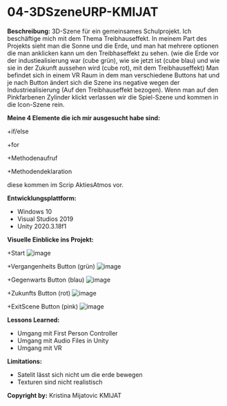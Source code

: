 # 04-3DSzeneURP-KMIJAT

**Beschreibung:** 3D-Szene für ein gemeinsames Schulprojekt. 
Ich beschäftige mich mit dem Thema Treibhauseffekt.
In meinem Part des Projekts sieht man die Sonne und die Erde, und man hat mehrere optionen die man anklicken kann um den Treibhaseffekt zu sehen.
(wie die Erde vor der industiealisierung war (cube grün), wie sie jetzt ist (cube blau) und wie sie in der Zukunft aussehen wird (cube rot), mit dem Treibhauseffekt)
Man befindet sich in einem VR Raum in dem man verschiedene Buttons hat und je nach Button ändert sich die Szene ins negative wegen der Industriealisierung (Auf den Treibhauseffekt bezogen).
Wenn man auf den Pinkfarbenen Zylinder klickt verlassen wir die Spiel-Szene und kommen in die Icon-Szene rein.


**Meine 4 Elemente die ich mir ausgesucht habe sind:**

+if/else

+for

+Methodenaufruf

+Methodendeklaration

diese kommen im Scrip AktiesAtmos vor.


**Entwicklungsplattform:**
+ Windows 10
+ Visual Studios 2019
+ Unity 2020.3.18f1


**Visuelle Einblicke ins Projekt:**

+Start
![image](https://github.com/4ahmns-2223-Sosem/04-3DSzeneURP-KMIJAT/assets/90834524/cb9558e4-d254-4035-8786-a9d2f95be5f3)

+Vergangenheits Button (grün)
![image](https://github.com/4ahmns-2223-Sosem/04-3DSzeneURP-KMIJAT/assets/90834524/81b7d103-b04a-4550-a8b3-d929fb75be2d)

+Gegenwarts Button (blau)
![image](https://github.com/4ahmns-2223-Sosem/04-3DSzeneURP-KMIJAT/assets/90834524/820708bc-3afb-4a2a-9c63-ad0667543d39)

+Zukunfts Button (rot)
![image](https://github.com/4ahmns-2223-Sosem/04-3DSzeneURP-KMIJAT/assets/90834524/fe581576-776a-40e2-b657-22a045a822a8)

+ExitScene Button (pink)
![image](https://github.com/4ahmns-2223-Sosem/04-3DSzeneURP-KMIJAT/assets/90834524/8e7827a0-f5ce-4e68-8cd9-5b311941c561)


**Lessons Learned:**
+ Umgang mit First Person Controller
+ Umgang mit Audio Files in Unity
+ Umgang mit VR


**Limitations:**
+ Satelit lässt sich nicht um die erde bewegen
+ Texturen sind nicht realistisch

**Copyright by:** 
Kristina Mijatovic
KMIJAT
